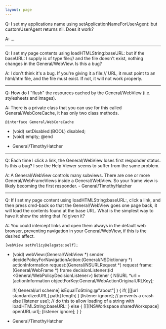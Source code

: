 ```yaml
---
layout: page
---
```


Q: I set my applications name using setApplicationNameForUserAgent: but customUserAgent returns nil. Does it work?

A: ...

----

Q: I set my page contents using loadHTMLString:baseURL: but if the baseURL: I supply is of type file:// and the file doesn't exist, nothing changes in the General/WebView. Is this a bug?

A: I don't think it's a bug. If you're giving it a file:// URL, it must point to an html/htm file, and the file must exist. If not, it will not work properly.

----

Q: How do I "flush" the resources cached by the General/WebView (i.e. stylesheets and images).

A:  There is a private class that you can use for this called General/WebCoreCache, it has only two class methods.

    @interface General/WebCoreCache
+ (void) setDisabled:(BOOL) disabled;
+ (void) empty;
@end


- General/TimothyHatcher

----

Q: Each time I click a link, the General/WebView loses first responder status. Is this a bug? I see the Help Viewer seems to suffer from the same problem.

A: A General/WebView controls many subviews. There are one or more General/WebFrameViews inside a General/WebView. So your frame view is likely becoming the first responder. - General/TimothyHatcher

----

Q: If I set my page content using loadHTMLString:baseURL:, click a link, and then press cmd-back so that the General/WebView goes one page back, it will load the contents found at the base URL. What is the simplest way to have it show the string that I'd given it?

A: You could intercept links and open them always in the default web browser, preventing navigation in your General/WebView, if this is the desired affect.

    [webView setPolicyDelegate:self];

- (void) webView:(General/WebView *) sender decidePolicyForNavigationAction:(General/NSDictionary *) actionInformation request:(General/NSURLRequest *) request frame:(General/WebFrame *) frame decisionListener:(id <General/WebPolicyDecisionListener>) listener {
	NSURL *url = [actionInformation objectForKey:General/WebActionOriginalURLKey];

	if( General/url scheme] isEqualToString:@"about"] ) {
		if( [[[url standardizedURL] path] length] ) [listener ignore]; // prevents a crash
		else [listener use]; // do this to allow loading of a string with loadHTMLString:baseURL:
	} else {
		[[[[NSWorkspace sharedWorkspace] openURL:url];
		[listener ignore];
	}
}


- General/TimothyHatcher